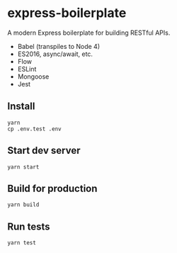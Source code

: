 express-boilerplate
===================

A modern Express boilerplate for building RESTful APIs.

- Babel (transpiles to Node 4)
- ES2016, async/await, etc.
- Flow
- ESLint
- Mongoose
- Jest

## Install

```
yarn
cp .env.test .env
```

## Start dev server

```
yarn start
```

## Build for production

```
yarn build
```

## Run tests

```
yarn test
```
